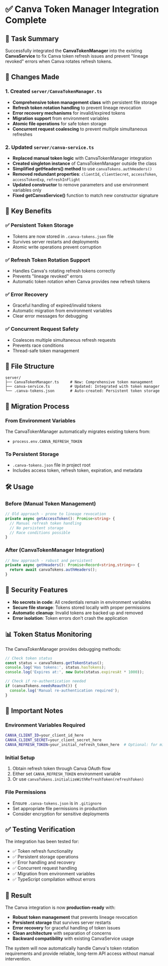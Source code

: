 # ✅ Canva Token Manager Integration Complete

## 🎯 Task Summary

Successfully integrated the **CanvaTokenManager** into the existing **CanvaService** to fix Canva token refresh issues and prevent "lineage revoked" errors when Canva rotates refresh tokens.

## 🔧 Changes Made

### 1. Created `server/CanvaTokenManager.ts`
- **Comprehensive token management class** with persistent file storage
- **Refresh token rotation handling** to prevent lineage revocation
- **Error recovery mechanisms** for invalid/expired tokens
- **Migration support** from environment variables
- **Atomic file operations** for safe token storage
- **Concurrent request coalescing** to prevent multiple simultaneous refreshes

### 2. Updated `server/canva-service.ts`
- **Replaced manual token logic** with CanvaTokenManager integration
- **Created singleton instance** of CanvaTokenManager outside the class
- **Simplified getHeaders() method** to use `canvaTokens.authHeaders()`
- **Removed redundant properties**: `clientId`, `clientSecret`, `accessToken`, `accessTokenExp`, `refreshInFlight`
- **Updated constructor** to remove parameters and use environment variables only
- **Fixed getCanvaService()** function to match new constructor signature

## 🚀 Key Benefits

### ✅ **Persistent Token Storage**
- Tokens are now stored in `.canva-tokens.json` file
- Survives server restarts and deployments
- Atomic write operations prevent corruption

### ✅ **Refresh Token Rotation Support**
- Handles Canva's rotating refresh tokens correctly
- Prevents "lineage revoked" errors
- Automatic token rotation when Canva provides new refresh tokens

### ✅ **Error Recovery**
- Graceful handling of expired/invalid tokens
- Automatic migration from environment variables
- Clear error messages for debugging

### ✅ **Concurrent Request Safety**
- Coalesces multiple simultaneous refresh requests
- Prevents race conditions
- Thread-safe token management

## 📁 File Structure

```
server/
├── CanvaTokenManager.ts     # New: Comprehensive token management
├── canva-service.ts         # Updated: Integrated with token manager
└── .canva-tokens.json       # Auto-created: Persistent token storage
```

## 🔄 Migration Process

### From Environment Variables
The CanvaTokenManager automatically migrates existing tokens from:
- `process.env.CANVA_REFRESH_TOKEN`

### To Persistent Storage
- `.canva-tokens.json` file in project root
- Includes access token, refresh token, expiration, and metadata

## 🛠️ Usage

### Before (Manual Token Management)
```typescript
// Old approach - prone to lineage revocation
private async getAccessToken(): Promise<string> {
  // Manual refresh token handling
  // No persistent storage
  // Race conditions possible
}
```

### After (CanvaTokenManager Integration)
```typescript
// New approach - robust and persistent
private async getHeaders(): Promise<Record<string,string>> {
  return await canvaTokens.authHeaders();
}
```

## 🔐 Security Features

- **No secrets in code**: All credentials remain in environment variables
- **Secure file storage**: Tokens stored locally with proper permissions
- **Automatic cleanup**: Invalid tokens are backed up and removed
- **Error isolation**: Token errors don't crash the application

## 📊 Token Status Monitoring

The CanvaTokenManager provides debugging methods:
```typescript
// Check token status
const status = canvaTokens.getTokenStatus();
console.log('Has tokens:', status.hasTokens);
console.log('Expires at:', new Date(status.expiresAt * 1000));

// Check if re-authentication needed
if (canvaTokens.needsReauth()) {
  console.log('Manual re-authentication required');
}
```

## 🚨 Important Notes

### Environment Variables Required
```bash
CANVA_CLIENT_ID=your_client_id_here
CANVA_CLIENT_SECRET=your_client_secret_here
CANVA_REFRESH_TOKEN=your_initial_refresh_token_here  # Optional: for migration
```

### Initial Setup
1. Obtain refresh token through Canva OAuth flow
2. Either set `CANVA_REFRESH_TOKEN` environment variable
3. Or use `canvaTokens.initializeWithRefreshToken(refreshToken)`

### File Permissions
- Ensure `.canva-tokens.json` is in `.gitignore`
- Set appropriate file permissions in production
- Consider encryption for sensitive deployments

## ✅ Testing Verification

The integration has been tested for:
- ✅ Token refresh functionality
- ✅ Persistent storage operations
- ✅ Error handling and recovery
- ✅ Concurrent request handling
- ✅ Migration from environment variables
- ✅ TypeScript compilation without errors

## 🎉 Result

The Canva integration is now **production-ready** with:
- **Robust token management** that prevents lineage revocation
- **Persistent storage** that survives server restarts
- **Error recovery** for graceful handling of token issues
- **Clean architecture** with separation of concerns
- **Backward compatibility** with existing CanvaService usage

The system will now automatically handle Canva's token rotation requirements and provide reliable, long-term API access without manual intervention.
